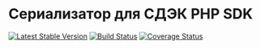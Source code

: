 # Сериализатор для СДЭК PHP SDK

[![Latest Stable Version](https://poser.pugx.org/sanmai/cdek-sdk-serializer/v/stable)](https://packagist.org/packages/sanmai/cdek-sdk-serializer)
[![Build Status](https://travis-ci.com/sanmai/cdek-sdk-serializer.svg?branch=master)](https://travis-ci.com/sanmai/cdek-sdk-serializer)
[![Coverage Status](https://coveralls.io/repos/github/sanmai/cdek-sdk-serializer/badge.svg?branch=master)](https://coveralls.io/github/sanmai/cdek-sdk-serializer?branch=master)



